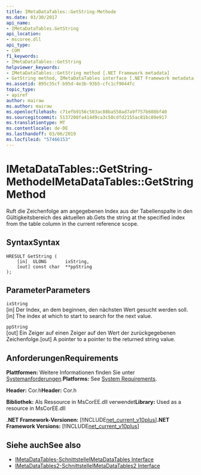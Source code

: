 ```yaml
---
title: IMetaDataTables::GetString-Methode
ms.date: 03/30/2017
api_name:
- IMetaDataTables.GetString
api_location:
- mscoree.dll
api_type:
- COM
f1_keywords:
- IMetaDataTables::GetString
helpviewer_keywords:
- IMetaDataTables::GetString method [.NET Framework metadata]
- GetString method, IMetaDataTables interface [.NET Framework metadata]
ms.assetid: 895c35cf-b95d-4e3b-93b5-cfc1cf9044fc
topic_type:
- apiref
author: mairaw
ms.author: mairaw
ms.openlocfilehash: c71efb9156c503ac88ba558ad7a9f757b608bf40
ms.sourcegitcommit: 5137208fa414d9ca3c58cdfd2155ac81bc89e917
ms.translationtype: MT
ms.contentlocale: de-DE
ms.lasthandoff: 03/06/2019
ms.locfileid: "57466153"
---
```

# <a name="imetadatatablesgetstring-method"></a><span data-ttu-id="327d9-102">IMetaDataTables::GetString-Methode</span><span class="sxs-lookup"><span data-stu-id="327d9-102">IMetaDataTables::GetString Method</span></span>
<span data-ttu-id="327d9-103">Ruft die Zeichenfolge am angegebenen Index aus der Tabellenspalte in den Gültigkeitsbereich des aktuellen ab.</span><span class="sxs-lookup"><span data-stu-id="327d9-103">Gets the string at the specified index from the table column in the current reference scope.</span></span>  
  
## <a name="syntax"></a><span data-ttu-id="327d9-104">Syntax</span><span class="sxs-lookup"><span data-stu-id="327d9-104">Syntax</span></span>  
  
```  
HRESULT GetString (   
    [in]  ULONG       ixString,  
    [out] const char  **ppString  
);  
```  
  
## <a name="parameters"></a><span data-ttu-id="327d9-105">Parameter</span><span class="sxs-lookup"><span data-stu-id="327d9-105">Parameters</span></span>  
 `ixString`  
 <span data-ttu-id="327d9-106">[in] Der Index, an dem beginnen, den nächsten Wert gesucht werden soll.</span><span class="sxs-lookup"><span data-stu-id="327d9-106">[in] The index at which to start to search for the next value.</span></span>  
  
 `ppString`  
 <span data-ttu-id="327d9-107">[out] Ein Zeiger auf einen Zeiger auf den Wert der zurückgegebenen Zeichenfolge.</span><span class="sxs-lookup"><span data-stu-id="327d9-107">[out] A pointer to a pointer to the returned string value.</span></span>  
  
## <a name="requirements"></a><span data-ttu-id="327d9-108">Anforderungen</span><span class="sxs-lookup"><span data-stu-id="327d9-108">Requirements</span></span>  
 <span data-ttu-id="327d9-109">**Plattformen:** Weitere Informationen finden Sie unter [Systemanforderungen](../../../../docs/framework/get-started/system-requirements.md).</span><span class="sxs-lookup"><span data-stu-id="327d9-109">**Platforms:** See [System Requirements](../../../../docs/framework/get-started/system-requirements.md).</span></span>  
  
 <span data-ttu-id="327d9-110">**Header:** Cor.h</span><span class="sxs-lookup"><span data-stu-id="327d9-110">**Header:** Cor.h</span></span>  
  
 <span data-ttu-id="327d9-111">**Bibliothek:** Als Ressource in MsCorEE.dll verwendet</span><span class="sxs-lookup"><span data-stu-id="327d9-111">**Library:** Used as a resource in MsCorEE.dll</span></span>  
  
 <span data-ttu-id="327d9-112">**.NET Framework-Versionen:** [!INCLUDE[net_current_v10plus](../../../../includes/net-current-v10plus-md.md)]</span><span class="sxs-lookup"><span data-stu-id="327d9-112">**.NET Framework Versions:** [!INCLUDE[net_current_v10plus](../../../../includes/net-current-v10plus-md.md)]</span></span>  
  
## <a name="see-also"></a><span data-ttu-id="327d9-113">Siehe auch</span><span class="sxs-lookup"><span data-stu-id="327d9-113">See also</span></span>
- [<span data-ttu-id="327d9-114">IMetaDataTables-Schnittstelle</span><span class="sxs-lookup"><span data-stu-id="327d9-114">IMetaDataTables Interface</span></span>](../../../../docs/framework/unmanaged-api/metadata/imetadatatables-interface.md)
- [<span data-ttu-id="327d9-115">IMetaDataTables2-Schnittstelle</span><span class="sxs-lookup"><span data-stu-id="327d9-115">IMetaDataTables2 Interface</span></span>](../../../../docs/framework/unmanaged-api/metadata/imetadatatables2-interface.md)
